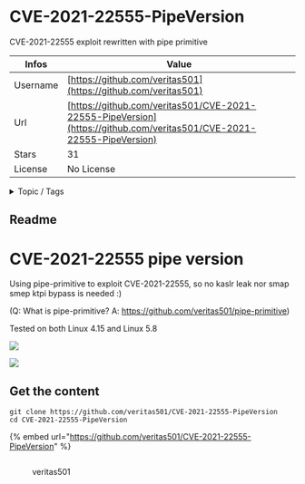# CVE-2021-22555-PipeVersion

CVE-2021-22555 exploit rewritten with pipe primitive

| Infos    | Value                                                              |
| -------- | -------------------------------------------------------------------|
| Username | [https://github.com/veritas501](https://github.com/veritas501) |
| Url      | [https://github.com/veritas501/CVE-2021-22555-PipeVersion](https://github.com/veritas501/CVE-2021-22555-PipeVersion)                                               |
| Stars    | 31                                                          |
| License  | No License                                                        |

<details>

<summary>Topic / Tags</summary>



</details>

## Readme

# CVE-2021-22555 pipe version

Using pipe-primitive  to exploit CVE-2021-22555, so no kaslr leak nor smap smep ktpi bypass is needed :)

(Q: What is pipe-primitive?  A: https://github.com/veritas501/pipe-primitive)

Tested on both Linux 4.15 and Linux 5.8

![](assets/tested_on_4.15.png)

![](assets/tested_on_5.8.png)



## Get the content

```
git clone https://github.com/veritas501/CVE-2021-22555-PipeVersion
cd CVE-2021-22555-PipeVersion
```

{% embed url="https://github.com/veritas501/CVE-2021-22555-PipeVersion" %}

<figure><img src="https://avatars.githubusercontent.com/u/25763545?v=4" alt=""><figcaption><p>veritas501</p></figcaption></figure>
